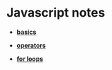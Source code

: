 # Javascript notes

* **[basics](./basics)**

* **[operators](./operators)**

* **[for loops](./for-loops)**
